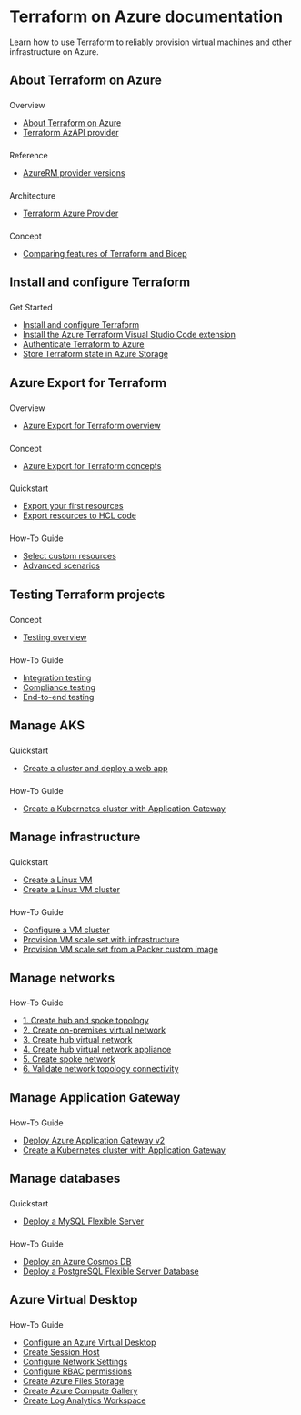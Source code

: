 # Terraform on Azure documentation

Learn how to use Terraform to reliably provision virtual machines and other infrastructure on Azure.

## About Terraform on Azure

### 

 Overview

* [About Terraform on Azure](overview)
* [Terraform AzAPI provider](overview-azapi-provider)

### 

 Reference

* [AzureRM provider versions](provider-version-history-azurerm)

### 

 Architecture

* [Terraform Azure Provider](https://aka.ms/terraform)

### 

 Concept

* [Comparing features of Terraform and Bicep](comparing-terraform-and-bicep)

## Install and configure Terraform

### 

 Get Started

* [Install and configure Terraform](quickstart-configure)
* [Install the Azure Terraform Visual Studio Code extension](configure-vs-code-extension-for-terraform)
* [Authenticate Terraform to Azure](authenticate-to-azure)
* [Store Terraform state in Azure Storage](store-state-in-azure-storage)

## Azure Export for Terraform

### 

 Overview

* [Azure Export for Terraform overview](azure-export-for-terraform/export-terraform-overview)

### 

 Concept

* [Azure Export for Terraform concepts](azure-export-for-terraform/export-terraform-concepts)

### 

 Quickstart

* [Export your first resources](azure-export-for-terraform/export-first-resources)
* [Export resources to HCL code](azure-export-for-terraform/export-resources-hcl)

### 

 How-To Guide

* [Select custom resources](azure-export-for-terraform/select-custom-resources)
* [Advanced scenarios](azure-export-for-terraform/export-advanced-scenarios)

## Testing Terraform projects

### 

 Concept

* [Testing overview](best-practices-testing-overview)

### 

 How-To Guide

* [Integration testing](best-practices-integration-testing)
* [Compliance testing](best-practices-compliance-testing)
* [End-to-end testing](best-practices-end-to-end-testing)

## Manage AKS

### 

 Quickstart

* [Create a cluster and deploy a web app](/en-us/azure/aks/learn/quick-kubernetes-deploy-terraform)

### 

 How-To Guide

* [Create a Kubernetes cluster with Application Gateway](create-k8s-cluster-with-aks-applicationgateway-ingress)

## Manage infrastructure

### 

 Quickstart

* [Create a Linux VM](/en-us/azure/virtual-machines/linux/quick-create-terraform)
* [Create a Linux VM cluster](create-vm-cluster-with-infrastructure)

### 

 How-To Guide

* [Configure a VM cluster](create-vm-cluster-module)
* [Provision VM scale set with infrastructure](create-vm-scaleset-network-disks-hcl)
* [Provision VM scale set from a Packer custom image](create-vm-scaleset-network-disks-using-packer-hcl)

## Manage networks

### 

 How-To Guide

* [1. Create hub and spoke topology](hub-spoke-introduction)
* [2. Create on-premises virtual network](hub-spoke-on-prem)
* [3. Create hub virtual network](hub-spoke-hub-network)
* [4. Create hub virtual network appliance](hub-spoke-hub-nva)
* [5. Create spoke network](hub-spoke-spoke-network)
* [6. Validate network topology connectivity](hub-spoke-validation)

## Manage Application Gateway

### 

 How-To Guide

* [Deploy Azure Application Gateway v2](deploy-application-gateway-v2)
* [Create a Kubernetes cluster with Application Gateway](create-k8s-cluster-with-aks-applicationgateway-ingress)

## Manage databases

### 

 Quickstart

* [Deploy a MySQL Flexible Server](/en-us/azure/mysql/flexible-server/quickstart-create-terraform)

### 

 How-To Guide

* [Deploy an Azure Cosmos DB](deploy-azure-cosmos-db-to-azure-container-instances)
* [Deploy a PostgreSQL Flexible Server Database](deploy-postgresql-flexible-server-database)

## Azure Virtual Desktop

### 

 How-To Guide

* [Configure an Azure Virtual Desktop](configure-azure-virtual-desktop)
* [Create Session Host](create-avd-session-host)
* [Configure Network Settings](configure-avd-network-settings)
* [Configure RBAC permissions](configure-avd-rbac)
* [Create Azure Files Storage](create-avd-azure-files-storage)
* [Create Azure Compute Gallery](create-avd-azure-compute-image-gallery)
* [Create Log Analytics Workspace](create-avd-log-analytics-workspace)
